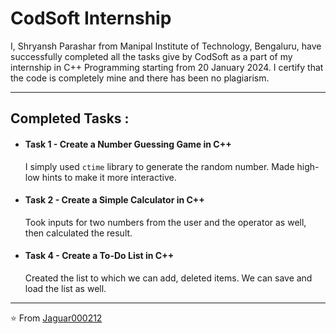 # CodSoft Internship
I, Shryansh Parashar from Manipal Institute of Technology, Bengaluru, have successfully completed all the tasks give by CodSoft as a part of my internship in C++ Programming starting from 20 January 2024.
I certify that the code is completely mine and there has been no plagiarism.

---

## Completed Tasks :
- #### Task 1 - Create a Number Guessing Game in C++<br>
  I simply used `ctime` library to generate the random number. Made high-low hints to make it more interactive.

- #### Task 2 - Create a Simple Calculator in C++<br>
  Took inputs for two numbers from the user and the operator as well, then calculated the result.

- #### Task 4 - Create a To-Do List in C++<br>
  Created the list to which we can add, deleted items. We can save and load the list as well.

---

⭐ From [Jaguar000212](https://www.github.com/Jaguar000212)
